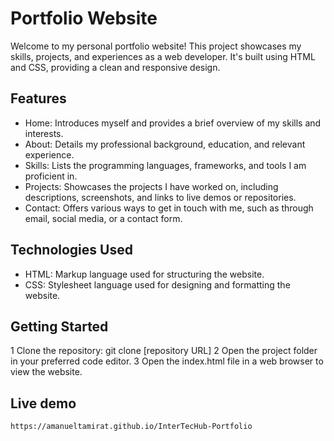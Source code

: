 # Portfolio Website
Welcome to my personal portfolio website! This project showcases my skills, projects, and experiences as a web developer. It's built using HTML and CSS, providing a clean and responsive design.
## Features
- Home: Introduces myself and provides a brief overview of my skills and interests.
- About: Details my professional background, education, and relevant experience.
- Skills: Lists the programming languages, frameworks, and tools I am proficient in.
- Projects: Showcases the projects I have worked on, including descriptions, screenshots, and links to live demos or repositories.
- Contact: Offers various ways to get in touch with me, such as through email, social media, or a contact form.
## Technologies Used
- HTML: Markup language used for structuring the website.
- CSS: Stylesheet language used for designing and formatting the website.
## Getting Started
1 Clone the repository: git clone [repository URL]
2 Open the project folder in your preferred code editor.
3 Open the index.html file in a web browser to view the website.
## Live demo
```
https://amanueltamirat.github.io/InterTecHub-Portfolio
```
